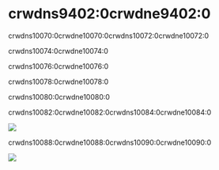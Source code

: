 # crwdns9402:0crwdne9402:0

crwdns10070:0crwdne10070:0crwdns10072:0crwdne10072:0

crwdns10074:0crwdne10074:0

crwdns10076:0crwdne10076:0

crwdns10078:0crwdne10078:0

crwdns10080:0crwdne10080:0

crwdns10082:0crwdne10082:0crwdns10084:0crwdne10084:0

![](crwdns10086:0crwdne10086:0)

crwdns10088:0crwdne10088:0crwdns10090:0crwdne10090:0

![](crwdns10092:0crwdne10092:0)
